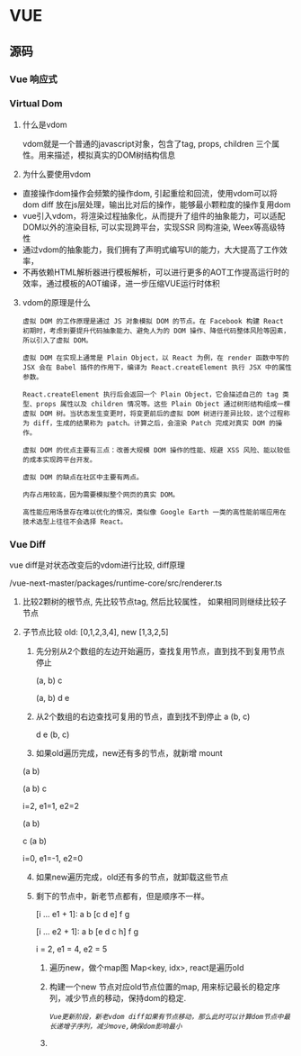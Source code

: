 # VUE 

## 源码

### Vue 响应式

### Virtual Dom

1. 什么是vdom

   vdom就是一个普通的javascript对象，包含了tag, props, children 三个属性。用来描述，模拟真实的DOM树结构信息

2. 为什么要使用vdom

* 直接操作dom操作会频繁的操作dom, 引起重绘和回流，使用vdom可以将dom diff 放在js层处理，输出比对后的操作，能够最小颗粒度的操作复用dom
* vue引入vdom，将渲染过程抽象化，从而提升了组件的抽象能力，可以适配DOM以外的渲染目标, 可以实现跨平台，实现SSR 同构渲染, Weex等高级特性
* 通过vdom的抽象能力，我们拥有了声明式编写UI的能力，大大提高了工作效率，
* 不再依赖HTML解析器进行模板解析，可以进行更多的AOT工作提高运行时的效率，通过模板的AOT编译，进一步压缩VUE运行时体积

3. vdom的原理是什么

   ```text
   虚拟 DOM 的工作原理是通过 JS 对象模拟 DOM 的节点。在 Facebook 构建 React 初期时，考虑到要提升代码抽象能力、避免人为的 DOM 操作、降低代码整体风险等因素，所以引入了虚拟 DOM。
   
   虚拟 DOM 在实现上通常是 Plain Object，以 React 为例，在 render 函数中写的 JSX 会在 Babel 插件的作用下，编译为 React.createElement 执行 JSX 中的属性参数。
   
   React.createElement 执行后会返回一个 Plain Object，它会描述自己的 tag 类型、props 属性以及 children 情况等。这些 Plain Object 通过树形结构组成一棵虚拟 DOM 树。当状态发生变更时，将变更前后的虚拟 DOM 树进行差异比较，这个过程称为 diff，生成的结果称为 patch。计算之后，会渲染 Patch 完成对真实 DOM 的操作。
   
   虚拟 DOM 的优点主要有三点：改善大规模 DOM 操作的性能、规避 XSS 风险、能以较低的成本实现跨平台开发。
   
   虚拟 DOM 的缺点在社区中主要有两点。
   
   内存占用较高，因为需要模拟整个网页的真实 DOM。
   
   高性能应用场景存在难以优化的情况，类似像 Google Earth 一类的高性能前端应用在技术选型上往往不会选择 React。
   ```

### Vue Diff

vue diff是对状态改变后的vdom进行比较, diff原理

/vue-next-master/packages/runtime-core/src/renderer.ts

1. 比较2颗树的根节点, 先比较节点tag, 然后比较属性， 如果相同则继续比较子节点

2. 子节点比较 old: [0,1,2,3,4], new [1,3,2,5]

   1. 先分别从2个数组的左边开始遍历，查找复用节点，直到找不到复用节点停止

      (a, b) c

      (a, b) d e

   2. 从2个数组的右边查找可复用的节点，直到找不到停止
      a (b, c)

      d e  (b, c)

   3.  如果old遍历完成，new还有多的节点，就新增 mount 

      (a b)

      (a b) c

      i=2, e1=1, e2=2

      (a b)

      c (a b)

      i=0, e1=-1, e2=0

   4. 如果new遍历完成，old还有多的节点，就卸载这些节点

   5. 剩下的节点中，新老节点都有，但是顺序不一样。

      [i ... e1 + 1]: a b [c d e] f g

      [i ... e2 + 1]: a b [e d c h] f g

       i = 2, e1 = 4, e2 = 5

      1. 遍历new，做个map图 Map<key, idx>, react是遍历old
      
      2. 构建一个new 节点对应old节点位置的map, 用来标记最长的稳定序列，减少节点的移动，保持dom的稳定.
      
         *`Vue更新阶段，新老vdom diff如果有节点移动，那么此时可以计算dom节点中最长递增子序列，减少move,确保dom影响最小`*
      
      3. 

